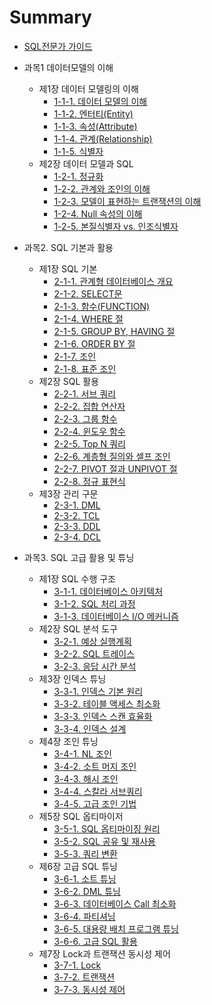 # Summary

* [SQL전문가 가이드](README.md)

* 과목1 데이터모델의 이해
	* 제1장 데이터 모델링의 이해
		* [1-1-1. 데이터 모델의 이해](1-1-1-데이터-모델의-이해.md)
		* [1-1-2. 엔터티(Entity)](1-1-2-엔터티-Entity-.md)
		* [1-1-3. 속성(Attribute)](1-1-3-속성-Attribute-.md)
		* [1-1-4. 관계(Relationship)](1-1-4-관계-Relationship-.md)
		* [1-1-5. 식별자](1-1-5-식별자.md)
	* 제2장 데이터 모델과 SQL
		* [1-2-1. 정규화](1-2-1-정규화.md)
		* [1-2-2. 관계와 조인의 이해](1-2-2-관계와-조인의-이해.md)
		* [1-2-3. 모델이 표현하는 트랜잭션의 이해](1-2-3-모델이-표현하는-트랜잭션의-이해.md)
		* [1-2-4. Null 속성의 이해](1-2-4-Null-속성의-이해.md)
		* [1-2-5. 본질식별자 vs. 인조식별자](1-2-5-본질식별자-vs-인조식별자.md)

* 과목2. SQL 기본과 활용
	* 제1장 SQL 기본
		* [2-1-1. 관계형 데이터베이스 개요](2-1-1-관계형-데이터베이스-개요.md)
		* [2-1-2. SELECT문](2-1-2-SELECT문.md)
		* [2-1-3. 함수(FUNCTION)](2-1-3-함수-FUNCTION-.md)
		* [2-1-4. WHERE 절](2-1-4-WHERE-절.md)
		* [2-1-5. GROUP BY, HAVING 절](2-1-5-GROUP-BY,-HAVING-절.md)
		* [2-1-6. ORDER BY 절](2-1-6-ORDER-BY-절.md)
		* [2-1-7. 조인](2-1-7-조인.md)
		* [2-1-8. 표준 조인](2-1-8-표준-조인.md)
	* 제2장 SQL 활용
		* [2-2-1. 서브 쿼리](2-2-1-서브-쿼리.md)
		* [2-2-2. 집합 연산자](2-2-2-집합-연산자.md)
		* [2-2-3. 그룹 함수](2-2-3-그룹-함수.md)
		* [2-2-4. 윈도우 함수](2-2-4-윈도우-함수.md)
		* [2-2-5. Top N 쿼리](2-2-5-Top-N-쿼리.md)
		* [2-2-6. 계층형 질의와 셀프 조인](2-2-6-계층형-질의와-셀프-조인.md)
		* [2-2-7. PIVOT 절과 UNPIVOT 절](2-2-7-PIVOT-절과-UNPIVOT-절.md)
		* [2-2-8. 정규 표현식](2-2-8-정규-표현식.md)
	* 제3장 관리 구문
		* [2-3-1. DML](2-3-1-DML.md)
		* [2-3-2. TCL](2-3-2-TCL.md)
		* [2-3-3. DDL](2-3-3-DDL.md)
		* [2-3-4. DCL](2-3-4-DCL.md)

* 과목3. SQL 고급 활용 및 튜닝
	* 제1장 SQL 수행 구조
		* [3-1-1. 데이터베이스 아키텍처](3-1-1-데이터베이스-아키텍처.md)
		* [3-1-2. SQL 처리 과정](3-1-2-SQL-처리-과정.md)
		* [3-1-3. 데이터베이스 I/O 메커니즘](3-1-3-데이터베이스-I/O-메커니즘.md)
	* 제2장 SQL 분석 도구
		* [3-2-1. 예상 실행계획](3-2-1-예상-실행계획.md)
		* [3-2-2. SQL 트레이스](3-2-2-SQL-트레이스.md)
		* [3-2-3. 응답 시간 분석](3-2-3-응답-시간-분석.md)
	* 제3장 인덱스 튜닝
		* [3-3-1. 인덱스 기본 원리](3-3-1-인덱스-기본-원리.md)
		* [3-3-2. 테이블 액세스 최소화](3-3-2-테이블-액세스-최소화.md)
		* [3-3-3. 인덱스 스캔 효율화](3-3-3-인덱스-스캔-효율화.md)
		* [3-3-4. 인덱스 설계](3-3-4-인덱스-설계.md)
	* 제4장 조인 튜닝
		* [3-4-1. NL 조인](3-4-1-NL-조인.md)
		* [3-4-2. 소트 머지 조인](3-4-2-소트-머지-조인.md)
		* [3-4-3. 해시 조인](3-4-3-해시-조인.md)
		* [3-4-4. 스칼라 서브쿼리](3-4-4-스칼라-서브쿼리.md)
		* [3-4-5. 고급 조인 기법](3-4-5-고급-조인-기법.md)
	* 제5장 SQL 옵티마이저
		* [3-5-1. SQL 옵티마이징 원리](3-5-1-SQL-옵티마이징-원리.md)
		* [3-5-2. SQL 공유 및 재사용](3-5-2-SQL-공유-및-재사용.md)
		* [3-5-3. 쿼리 변환](3-5-3-쿼리-변환.md)
	* 제6장 고급 SQL 튜닝
		* [3-6-1. 소트 튜닝](3-6-1-소트-튜닝.md)
		* [3-6-2. DML 튜닝](3-6-2-DML-튜닝.md)
		* [3-6-3. 데이터베이스 Call 최소화](3-6-3-데이터베이스-Call-최소화.md)
		* [3-6-4. 파티셔닝](3-6-4-파티셔닝.md)
		* [3-6-5. 대용량 배치 프로그램 튜닝](3-6-5-대용량-배치-프로그램-튜닝.md)
		* [3-6-6. 고급 SQL 활용](3-6-6-고급-SQL-활용.md)
	* 제7장 Lock과 트랜잭션 동시성 제어
		* [3-7-1. Lock](3-7-1-Lock.md)
		* [3-7-2. 트랜잭션](3-7-2-트랜잭션.md)
		* [3-7-3. 동시성 제어](3-7-3-동시성-제어.md)